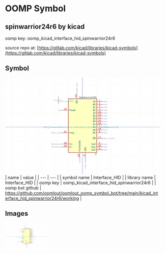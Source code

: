 # OOMP Symbol  
## spinwarrior24r6  by kicad  
  
oomp key: oomp_kicad_interface_hid_spinwarrior24r6  
  
source repo at: [https://gitlab.com/kicad/libraries/kicad-symbols](https://gitlab.com/kicad/libraries/kicad-symbols)  
## Symbol  
  
[![working.png](working_600.png)](working.png)  
| name | value | 
| --- | --- | 
| symbol name | Interface_HID | 
| library name | Interface_HID | 
| oomp key | oomp_kicad_interface_hid_spinwarrior24r6 | 
| oomp bot github | https://github.com/oomlout/oomlout_oomp_symbol_bot/tree/main/kicad_interface_hid_spinwarrior24r6/working | 
## Images  
  
[![working.png](working_140.png)](working.png)  
